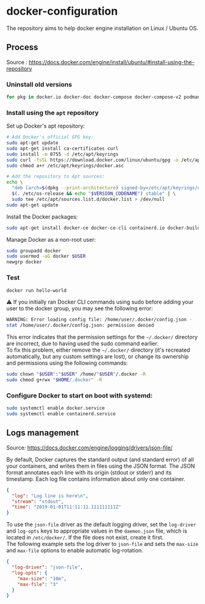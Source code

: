 # docker-configuration

The repository aims to help docker engine installation on Linux / Ubuntu OS.

## Process

Source : https://docs.docker.com/engine/install/ubuntu/#install-using-the-repository

### Uninstall old versions

```bash
for pkg in docker.io docker-doc docker-compose docker-compose-v2 podman-docker containerd runc; do sudo apt-get remove $pkg; done
```

### Install using the `apt` repository

Set up Docker's apt repository:
```bash
# Add Docker's official GPG key:
sudo apt-get update
sudo apt-get install ca-certificates curl
sudo install -m 0755 -d /etc/apt/keyrings
sudo curl -fsSL https://download.docker.com/linux/ubuntu/gpg -o /etc/apt/keyrings/docker.asc
sudo chmod a+r /etc/apt/keyrings/docker.asc

# Add the repository to Apt sources:
echo \
  "deb [arch=$(dpkg --print-architecture) signed-by=/etc/apt/keyrings/docker.asc] https://download.docker.com/linux/ubuntu \
  $(. /etc/os-release && echo "$VERSION_CODENAME") stable" | \
  sudo tee /etc/apt/sources.list.d/docker.list > /dev/null
sudo apt-get update
```

Install the Docker packages:

```bash
sudo apt-get install docker-ce docker-ce-cli containerd.io docker-buildx-plugin docker-compose-plugin
```

Manage Docker as a non-root user:

```bash
sudo groupadd docker
sudo usermod -aG docker $USER
newgrp docker
```

### Test

```bash
docker run hello-world
```

⚠️ If you initially ran Docker CLI commands using sudo before adding your user to the docker group, you may see the following error:

```bash
WARNING: Error loading config file: /home/user/.docker/config.json -
stat /home/user/.docker/config.json: permission denied
```

This error indicates that the permission settings for the `~/.docker/` directory are incorrect, due to having used the sudo command earlier.  
To fix this problem, either remove the `~/.docker/` directory (it's recreated automatically, but any custom settings are lost), or change its ownership and permissions using the following commands:

```bash
sudo chown "$USER":"$USER" /home/"$USER"/.docker -R
sudo chmod g+rwx "$HOME/.docker" -R
```

### Configure Docker to start on boot with systemd:

```bash
sudo systemctl enable docker.service
sudo systemctl enable containerd.service
```

## Logs management

Source: https://docs.docker.com/engine/logging/drivers/json-file/

By default, Docker captures the standard output (and standard error) of all your containers, and writes them in files using the JSON format. The JSON format annotates each line with its origin (stdout or stderr) and its timestamp. Each log file contains information about only one container.

```json
{
  "log": "Log line is here\n",
  "stream": "stdout",
  "time": "2019-01-01T11:11:11.111111111Z"
}
```

To use the `json-file` driver as the default logging driver, set the `log-driver` and `log-opts` keys to appropriate values in the `daemon.json` file, which is located in `/etc/docker/`. If the file does not exist, create it first.  
The following example sets the log driver to `json-file` and sets the `max-size` and `max-file` options to enable automatic log-rotation.

```json
{
  "log-driver": "json-file",
  "log-opts": {
    "max-size": "10m",
    "max-file": "3"
  }
}
```
